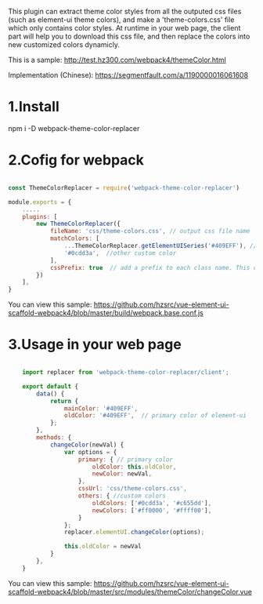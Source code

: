 This plugin can extract theme color styles from all the outputed css files (such as element-ui theme colors), and make a 'theme-colors.css' file which only contains color styles. At runtime in your web page, the client part will help you to download this css file, and then replace the colors into new customized colors dynamicly.

This is a sample:
http://test.hz300.com/webpack4/themeColor.html

Implementation (Chinese):
https://segmentfault.com/a/1190000016061608

# 1.Install
npm i -D webpack-theme-color-replacer

# 2.Cofig for webpack

````js

const ThemeColorReplacer = require('webpack-theme-color-replacer')

module.exports = {
    .....
    plugins: [
        new ThemeColorReplacer({
            fileName: 'css/theme-colors.css', // output css file name
            matchColors: [
                ...ThemeColorReplacer.getElementUISeries('#409EFF'), // primary color of element-ui
                '#0cdd3a',  //other custom color
            ],
            cssPrefix: true  // add a prefix to each class name. This can raise css priority.
        })
    ],
}
````

You can view this sample:
https://github.com/hzsrc/vue-element-ui-scaffold-webpack4/blob/master/build/webpack.base.conf.js

# 3.Usage in your web page
````js

    import replacer from 'webpack-theme-color-replacer/client';

    export default {
        data() {
            return {
                mainColor: '#409EFF',
                oldColor: '#409EFF',  // primary color of element-ui
            };
        },
        methods: {
            changeColor(newVal) {
                var options = {
                    primary: { // primary color
                        oldColor: this.oldColor,
                        newColor: newVal,
                    },
                    cssUrl: 'css/theme-colors.css',
                    others: { //custom colors
                        oldColors: ['#0cdd3a', '#c655dd'],
                        newColors: ['#ff0000', '#ffff00'],
                    }
                };
                replacer.elementUI.changeColor(options);

                this.oldColor = newVal
            }
        },
    }


````

You can view this sample:
https://github.com/hzsrc/vue-element-ui-scaffold-webpack4/blob/master/src/modules/themeColor/changeColor.vue
